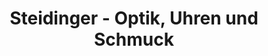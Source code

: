 ---
title: "Steidinger - Optik, Uhren und Schmuck"
url: /metzingen/steidinger-optik-uhren-und-schmuck/
shop: Optiker
---
